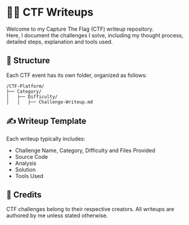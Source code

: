 # 🏴‍☠️ CTF Writeups

Welcome to my Capture The Flag (CTF) writeup repository.  
Here, I document the challenges I solve, including my thought process, detailed steps, explanation and tools used.


## 📁 Structure

Each CTF event has its own folder, organized as follows:

```
/CTF-Platform/
├── Category/
│   ├── Difficulty/
│   │   ├── Challenge-Writeup.md
```


## ✍️ Writeup Template

Each writeup typically includes:

- Challenge Name, Category, Difficulty and Files Provided
- Source Code
- Analysis
- Solution
- Tools Used


## 🙌 Credits

CTF challenges belong to their respective creators. All writeups are authored by me unless stated otherwise.
